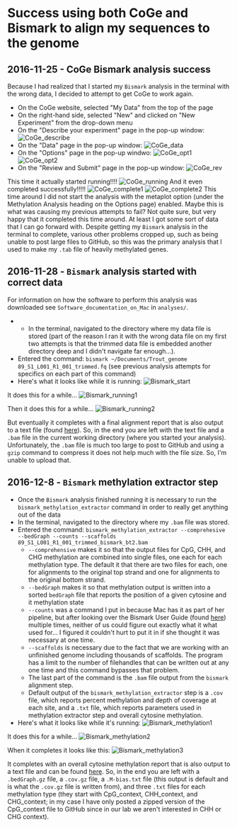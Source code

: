 # Success using both CoGe and Bismark to align my sequences to the genome

## 2016-11-25 - CoGe Bismark analysis success
Because I had realized that I started my `Bismark` analysis in the terminal with the wrong data, I decided to attempt to get CoGe to work again.

- On the CoGe website, selected "My Data" from the top of the page
- On the right-hand side, selected "New" and clicked on "New Experiment" from the drop-down menu
- On the "Describe your experiment" page in the pop-up window:
![CoGe_describe](https://github.com/mmiddleton/mmiddleton-fish546/blob/master/images/Bismark_notebook/CoGe_success_DYE.png)
- On the "Data" page in the pop-up window:
![CoGe_data](https://github.com/mmiddleton/mmiddleton-fish546/blob/master/images/Bismark_notebook/CoGe_success_data.png)
- On the "Options" page in the pop-up windwo:
![CoGe_opt1](https://github.com/mmiddleton/mmiddleton-fish546/blob/master/images/Bismark_notebook/CoGe_success_options1.png)
![CoGe_opt2](https://github.com/mmiddleton/mmiddleton-fish546/blob/master/images/Bismark_notebook/CoGe_success_options2.png)
- On the "Review and Submit" page in the pop-up window:
![CoGe_rev](https://github.com/mmiddleton/mmiddleton-fish546/blob/master/images/Bismark_notebook/CoGe_success_review.png)

This time it actually started running!!!!
![CoGe_running](https://github.com/mmiddleton/mmiddleton-fish546/blob/master/images/Bismark_notebook/CoGe_success_running.png)
And it even completed successfully!!!!!
![CoGe_complete1](https://github.com/mmiddleton/mmiddleton-fish546/blob/master/images/Bismark_notebook/CoGe_success_complete1.png)
![CoGe_complete2](https://github.com/mmiddleton/mmiddleton-fish546/blob/master/images/Bismark_notebook/CoGe_success_complete2.png)
This time around I did not start the analysis with the metaplot option (under the Methylation Analysis heading on the Options page) enabled. Maybe this is what was causing my previous attempts to fail? Not quite sure, but very happy that it completed this time around. At least I got some sort of data that I can go forward with. Despite getting my `Bismark` analysis in the terminal to complete, various other problems cropped up, such as being unable to post large files to GitHub, so this was the primary analysis that I used to make my `.tab` file of heavily methylated genes.

## 2016-11-28 - `Bismark` analysis started with correct data

For information on how the software to perform this analysis was downloaded see `Software_documentation_on_Mac` in `analyses/`. 

- - In the terminal, navigated to the directory where my data file is stored (part of the reason I ran it with the wrong data file on my first two attempts is that the trimmed data file is embedded another directory deep and I didn't navigate far enough...).
- Entered the command: `bismark ~/Documents/Trout_genome 89_S1_L001_R1_001_trimmed.fq` (see previous analysis attempts for specifics on each part of this command)
- Here's what it looks like while it is running:
![Bismark_start](https://github.com/mmiddleton/mmiddleton-fish546/blob/master/images/Bismark_notebook/Bismark_success/Bismark_start.png)

It does this for a while...
![Bismark_running1](https://github.com/mmiddleton/mmiddleton-fish546/blob/master/images/Bismark_notebook/Bismark_success/Bismark_running1.png)

Then it does this for a while...
![Bismark_running2](https://github.com/mmiddleton/mmiddleton-fish546/blob/master/images/Bismark_notebook/Bismark_success/Bismark_running2.png)

But eventually it completes with a final alignment report that is also output to a text file (found [here](https://github.com/mmiddleton/mmiddleton-fish546/blob/master/analyses/Bismark/bismark/89_S1_L001_R1_001_trimmed_bismark_bt2_SE_report.txt)). So, in the end you are left with the text file and a `.bam` file in the current working directory (where you started your analysis). Unfortunately, the `.bam` file is much too large to post to GitHub and using a `gzip` command to compress it does not help much with the file size. So, I'm unable to upload that.

## 2016-12-8 - `Bismark` methylation extractor step
- Once the `Bismark` analysis finished running it is necessary to run the `bismark_methylation_extractor` command in order to really get anything out of the data
- In the terminal, navigated to the directory where my `.bam` file was stored.
- Entered the command: `bismark_methylation_extractor --comprehesive --bedGraph --counts --scaffolds 89_S1_L001_R1_001_trimmed_bismark_bt2.bam`
	- `--comprehensive` makes it so that the output files for CpG, CHH, and CHG methylation are combined into single files, one each for each methylation type. The default it that there are two files for each, one for alignments to the original top strand and one for alignments to the original bottom strand. 
	- `--bedGraph` makes it so that methylation output is written into a sorted `bedGraph` file that reports the position of a given cytosine and it methylation state
	- `--counts` was a command I put in because Mac has it as part of her pipeline, but after looking over the Bismark User Guide (found [here](https://rawgit.com/FelixKrueger/Bismark/master/Docs/Bismark_User_Guide.html)) multiple times, neither of us could figure out exactly what it what used for... I figured it couldn't hurt to put it in if she thought it was necessary at one time.
	- `--scaffolds` is necessary due to the fact that we are working with an unfinished genome including thousands of scaffolds. The program has a limit to the number of filehandles that can be written out at any one time and this command bypasses that problem.
	- The last part of the command is the `.bam` file output from the `bismark` alignment step.
	- Default output of the `bismark_methylation_extractor` step is a `.cov` file, which reports percent methylation and depth of coverage at each site, and a `.txt` file, which reports parameters used in methylation extractor step and overall cytosine methylation.
- Here's what it looks like while it's running:
![Bismark_methylation1](https://github.com/mmiddleton/mmiddleton-fish546/blob/master/images/Bismark_notebook/Bismark_success/Bismark_methylation_extractor1.png) 

It does this for a while...
![Bismark_methylation2](https://github.com/mmiddleton/mmiddleton-fish546/blob/master/images/Bismark_notebook/Bismark_success/Bismark_methylation_extractor2.png)

When it completes it looks like this:
![Bismark_methylation3](https://github.com/mmiddleton/mmiddleton-fish546/blob/master/images/Bismark_notebook/Bismark_success/Bismark_methylation_extractor3.png)

It completes with an overall cytosine methylation report that is also output to a text file and can be found [here](https://github.com/mmiddleton/mmiddleton-fish546/blob/master/analyses/Bismark/bismark_methylation_extractor/89_S1_L001_R1_001_trimmed_bismark_bt2_splitting_report.txt).
So, in the end you are left with a `.bedGraph.gz` file, a `.cov.gz` file, a `.M-bias.txt` file (this output is default and is what the `.cov.gz` file is written from), and three `.txt` files for each methylation type (they start with CpG_context, CHH_context, and CHG_context; in my case I have only posted a zipped version of the CpG_context file to GitHub since in our lab we aren't interested in CHH or CHG context).